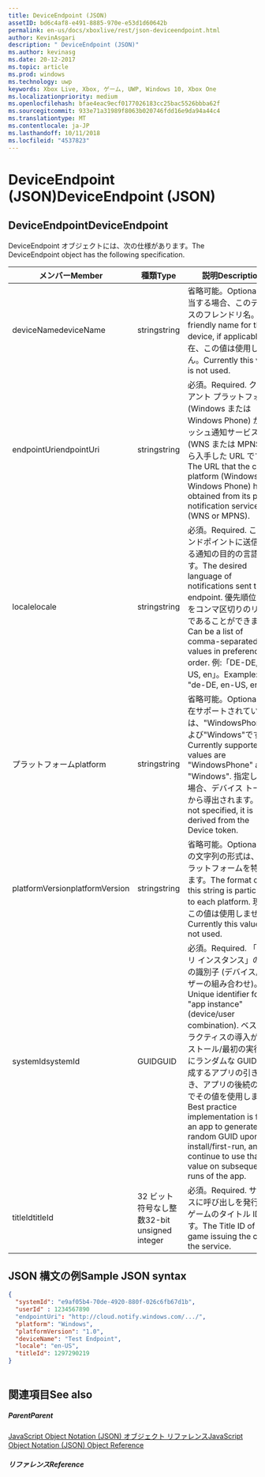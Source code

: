 ```yaml
---
title: DeviceEndpoint (JSON)
assetID: bd6c4af8-e491-8885-970e-e53d1d60642b
permalink: en-us/docs/xboxlive/rest/json-deviceendpoint.html
author: KevinAsgari
description: " DeviceEndpoint (JSON)"
ms.author: kevinasg
ms.date: 20-12-2017
ms.topic: article
ms.prod: windows
ms.technology: uwp
keywords: Xbox Live, Xbox, ゲーム, UWP, Windows 10, Xbox One
ms.localizationpriority: medium
ms.openlocfilehash: bfae4eac9ecf0177026183cc25bac5526bbba62f
ms.sourcegitcommit: 933e71a31989f8063b020746fdd16e9da94a44c4
ms.translationtype: MT
ms.contentlocale: ja-JP
ms.lasthandoff: 10/11/2018
ms.locfileid: "4537823"
---
```

# <a name="deviceendpoint-json"></a><span data-ttu-id="bb4a8-104">DeviceEndpoint (JSON)</span><span class="sxs-lookup"><span data-stu-id="bb4a8-104">DeviceEndpoint (JSON)</span></span>
 
<a id="ID4EO"></a>

 
## <a name="deviceendpoint"></a><span data-ttu-id="bb4a8-105">DeviceEndpoint</span><span class="sxs-lookup"><span data-stu-id="bb4a8-105">DeviceEndpoint</span></span>
 
<span data-ttu-id="bb4a8-106">DeviceEndpoint オブジェクトには、次の仕様があります。</span><span class="sxs-lookup"><span data-stu-id="bb4a8-106">The DeviceEndpoint object has the following specification.</span></span>
 
| <span data-ttu-id="bb4a8-107">メンバー</span><span class="sxs-lookup"><span data-stu-id="bb4a8-107">Member</span></span>| <span data-ttu-id="bb4a8-108">種類</span><span class="sxs-lookup"><span data-stu-id="bb4a8-108">Type</span></span>| <span data-ttu-id="bb4a8-109">説明</span><span class="sxs-lookup"><span data-stu-id="bb4a8-109">Description</span></span>| 
| --- | --- | --- | 
| <span data-ttu-id="bb4a8-110">deviceName</span><span class="sxs-lookup"><span data-stu-id="bb4a8-110">deviceName</span></span>| <span data-ttu-id="bb4a8-111">string</span><span class="sxs-lookup"><span data-stu-id="bb4a8-111">string</span></span>| <span data-ttu-id="bb4a8-112">省略可能。</span><span class="sxs-lookup"><span data-stu-id="bb4a8-112">Optional.</span></span> <span data-ttu-id="bb4a8-113">該当する場合、このデバイスのフレンドリ名。</span><span class="sxs-lookup"><span data-stu-id="bb4a8-113">A friendly name for the device, if applicable.</span></span> <span data-ttu-id="bb4a8-114">現在、この値は使用しません。</span><span class="sxs-lookup"><span data-stu-id="bb4a8-114">Currently this value is not used.</span></span>| 
| <span data-ttu-id="bb4a8-115">endpointUri</span><span class="sxs-lookup"><span data-stu-id="bb4a8-115">endpointUri</span></span>| <span data-ttu-id="bb4a8-116">string</span><span class="sxs-lookup"><span data-stu-id="bb4a8-116">string</span></span>| <span data-ttu-id="bb4a8-117">必須。</span><span class="sxs-lookup"><span data-stu-id="bb4a8-117">Required.</span></span> <span data-ttu-id="bb4a8-118">クライアント プラットフォーム (Windows または Windows Phone) が、プッシュ通知サービス (WNS または MPNS) から入手した URL です。</span><span class="sxs-lookup"><span data-stu-id="bb4a8-118">The URL that the client platform (Windows or Windows Phone) has obtained from its push notification service (WNS or MPNS).</span></span>| 
| <span data-ttu-id="bb4a8-119">locale</span><span class="sxs-lookup"><span data-stu-id="bb4a8-119">locale</span></span>| <span data-ttu-id="bb4a8-120">string</span><span class="sxs-lookup"><span data-stu-id="bb4a8-120">string</span></span>| <span data-ttu-id="bb4a8-121">必須。</span><span class="sxs-lookup"><span data-stu-id="bb4a8-121">Required.</span></span> <span data-ttu-id="bb4a8-122">このエンドポイントに送信される通知の目的の言語です。</span><span class="sxs-lookup"><span data-stu-id="bb4a8-122">The desired language of notifications sent to this endpoint.</span></span> <span data-ttu-id="bb4a8-123">優先順位の値をコンマ区切りのリストであることができます。</span><span class="sxs-lookup"><span data-stu-id="bb4a8-123">Can be a list of comma-separated values in preference order.</span></span> <span data-ttu-id="bb4a8-124">例:「DE-DE, EN-US, en」。</span><span class="sxs-lookup"><span data-stu-id="bb4a8-124">Example: "de-DE, en-US, en".</span></span>| 
| <span data-ttu-id="bb4a8-125">プラットフォーム</span><span class="sxs-lookup"><span data-stu-id="bb4a8-125">platform</span></span>| <span data-ttu-id="bb4a8-126">string</span><span class="sxs-lookup"><span data-stu-id="bb4a8-126">string</span></span>| <span data-ttu-id="bb4a8-127">省略可能。</span><span class="sxs-lookup"><span data-stu-id="bb4a8-127">Optional.</span></span> <span data-ttu-id="bb4a8-128">現在サポートされている値は、"WindowsPhone"および"Windows"です。</span><span class="sxs-lookup"><span data-stu-id="bb4a8-128">Currently supported values are "WindowsPhone" and "Windows".</span></span> <span data-ttu-id="bb4a8-129">指定しない場合、デバイス トークンから導出されます。</span><span class="sxs-lookup"><span data-stu-id="bb4a8-129">If not specified, it is derived from the Device token.</span></span>| 
| <span data-ttu-id="bb4a8-130">platformVersion</span><span class="sxs-lookup"><span data-stu-id="bb4a8-130">platformVersion</span></span>| <span data-ttu-id="bb4a8-131">string</span><span class="sxs-lookup"><span data-stu-id="bb4a8-131">string</span></span>| <span data-ttu-id="bb4a8-132">省略可能。</span><span class="sxs-lookup"><span data-stu-id="bb4a8-132">Optional.</span></span> <span data-ttu-id="bb4a8-133">この文字列の形式は、各プラットフォームを特定します。</span><span class="sxs-lookup"><span data-stu-id="bb4a8-133">The format of this string is particular to each platform.</span></span> <span data-ttu-id="bb4a8-134">現在、この値は使用しません。</span><span class="sxs-lookup"><span data-stu-id="bb4a8-134">Currently this value is not used.</span></span>| 
| <span data-ttu-id="bb4a8-135">systemId</span><span class="sxs-lookup"><span data-stu-id="bb4a8-135">systemId</span></span>| <span data-ttu-id="bb4a8-136">GUID</span><span class="sxs-lookup"><span data-stu-id="bb4a8-136">GUID</span></span>| <span data-ttu-id="bb4a8-137">必須。</span><span class="sxs-lookup"><span data-stu-id="bb4a8-137">Required.</span></span> <span data-ttu-id="bb4a8-138">「アプリ インスタンス」の一意の識別子 (デバイス/ユーザーの組み合わせ)。</span><span class="sxs-lookup"><span data-stu-id="bb4a8-138">Unique identifier for the "app instance" (device/user combination).</span></span> <span data-ttu-id="bb4a8-139">ベスト プラクティスの導入がインストール/最初の実行時にランダムな GUID を生成するアプリの引き続き、アプリの後続の実行でその値を使用します。</span><span class="sxs-lookup"><span data-stu-id="bb4a8-139">Best practice implementation is for an app to generate a random GUID upon install/first-run, and continue to use that value on subsequent runs of the app.</span></span>| 
| <span data-ttu-id="bb4a8-140">titleId</span><span class="sxs-lookup"><span data-stu-id="bb4a8-140">titleId</span></span>| <span data-ttu-id="bb4a8-141">32 ビット符号なし整数</span><span class="sxs-lookup"><span data-stu-id="bb4a8-141">32-bit unsigned integer</span></span>| <span data-ttu-id="bb4a8-142">必須。</span><span class="sxs-lookup"><span data-stu-id="bb4a8-142">Required.</span></span> <span data-ttu-id="bb4a8-143">サービスに呼び出しを発行するゲームのタイトル ID です。</span><span class="sxs-lookup"><span data-stu-id="bb4a8-143">The Title ID of the game issuing the call to the service.</span></span>| 
  
<a id="ID4EGD"></a>

 
## <a name="sample-json-syntax"></a><span data-ttu-id="bb4a8-144">JSON 構文の例</span><span class="sxs-lookup"><span data-stu-id="bb4a8-144">Sample JSON syntax</span></span>
 

```json
{
  "systemId": "e9af05b4-70de-4920-880f-026c6fb67d1b",
  "userId" : 1234567890
  "endpointUri": "http://cloud.notify.windows.com/.../",
  "platform": "Windows",
  "platformVersion": "1.0",
  "deviceName": "Test Endpoint",
  "locale": "en-US",
  "titleId": 1297290219
}
    
```

  
<a id="ID4EPD"></a>

 
## <a name="see-also"></a><span data-ttu-id="bb4a8-145">関連項目</span><span class="sxs-lookup"><span data-stu-id="bb4a8-145">See also</span></span>
 
<a id="ID4ERD"></a>

 
##### <a name="parent"></a><span data-ttu-id="bb4a8-146">Parent</span><span class="sxs-lookup"><span data-stu-id="bb4a8-146">Parent</span></span> 

[<span data-ttu-id="bb4a8-147">JavaScript Object Notation (JSON) オブジェクト リファレンス</span><span class="sxs-lookup"><span data-stu-id="bb4a8-147">JavaScript Object Notation (JSON) Object Reference</span></span>](atoc-xboxlivews-reference-json.md)

  
<a id="ID4E4D"></a>

 
##### <a name="reference"></a><span data-ttu-id="bb4a8-148">リファレンス</span><span class="sxs-lookup"><span data-stu-id="bb4a8-148">Reference</span></span>   